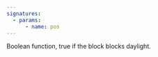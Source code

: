 ```yaml
---
signatures:
  - params:
      - name: pos
---
```


Boolean function, true if the block blocks daylight.
